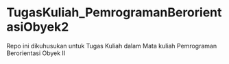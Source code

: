 # TugasKuliah_PemrogramanBerorientasiObyek2
Repo ini dikuhusukan untuk Tugas Kuliah dalam Mata kuliah Pemrograman Berorientasi Obyek II
